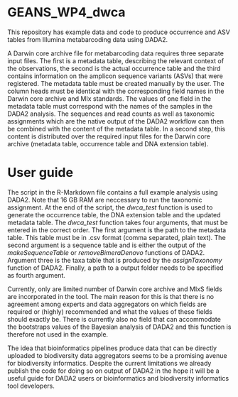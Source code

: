 # GEANS_WP4_dwca
This repository has example data and code to produce occurrence and ASV tables from Illumina metabarcoding data using DADA2.

A Darwin core archive file for metabarcoding data requires three separate input files. The first is a metadata table, describing the relevant context of the observations, the second is the actual occurrence table and the third contains information on the amplicon sequence variants (ASVs) that were registered. The metadata table must be created manually by the user. The column heads must be identical with the corresponding field names in the Darwin core archive and MIx standards. The values of one field in the metadata table must correspond with the names of the samples in the DADA2 analysis. The sequences and read counts as well as taxonomic assignments which are the native output of the DADA2 workflow can then be combined with the content of the metadata table. In a second step, this content is distributed over the required input files for the Darwin core archive (metadata table, occurrence table and DNA extension table).


# User guide

The script in the R-Markdown file contains a full example analysis using DADA2. Note that 16 GB RAM are neccessary to run the taxonomic assignment. At the end of the script, the _dwca_test_ function is used to generate the occurrence table, the DNA extension table and the updated metadata table. The _dwca_test_ function takes four arguments, that must be entered in the correct order. The first argument is the path to the metadata table. This table must be in .csv format (comma separated, plain text). The second argument is a sequence table and is either the output of the _makeSequenceTable_ or _removeBimeraDenovo_ functions of DADA2. Argument three is the taxa table that is produced by the _assignTaxonomy_ function of DADA2. Finally, a path to a output folder needs to be specified as fourth argument.

Currently, only are limited number of Darwin core archive and MIxS fields are incorporated in the tool. The main reason for this is that there is no agreement among experts and data aggregators on which fields are required or (highly) recommended and what the values of these fields should exactly be. There is currently also no field that can accommodate the bootstraps values of the Bayesian analysis of DADA2 and this function is therefore not used in the example.

The idea that bioinformatics pipelines produce data that can be directly uploaded to biodiversity data aggregators seems to be a promising avenue for biodiversity informatics. Despite the current limitations we already publish the code for doing so on output of DADA2 in the hope it will be a useful guide for DADA2 users or bioinformatics and biodiversity informatics tool developers.
